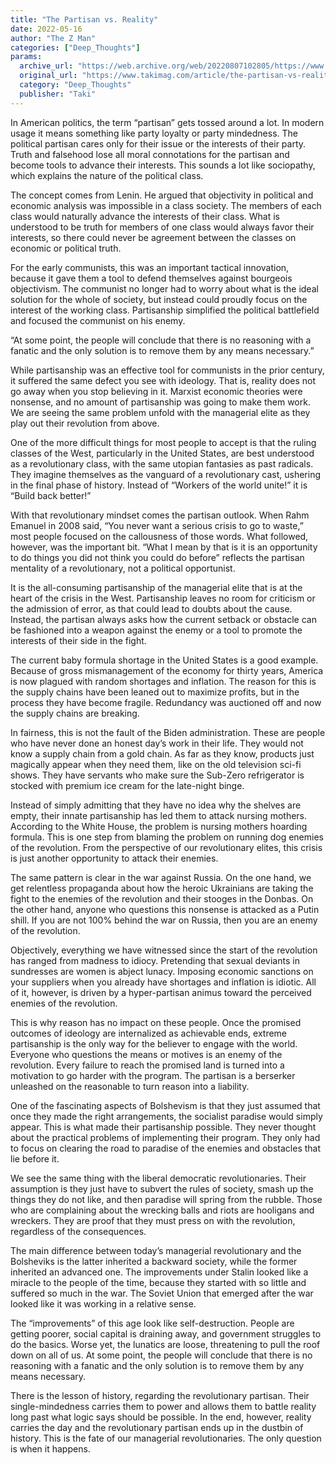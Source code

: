 ```yaml
---
title: "The Partisan vs. Reality"
date: 2022-05-16
author: "The Z Man"
categories: ["Deep_Thoughts"]
params:
  archive_url: "https://web.archive.org/web/20220807102805/https://www.takimag.com/article/the-partisan-vs-reality/"
  original_url: "https://www.takimag.com/article/the-partisan-vs-reality/"
  category: "Deep_Thoughts"
  publisher: "Taki"
---
```


In American politics, the term “partisan” gets tossed around a lot. In modern usage it means something like party loyalty or party mindedness. The political partisan cares only for their issue or the interests of their party. Truth and falsehood lose all moral connotations for the partisan and become tools to advance their interests. This sounds a lot like sociopathy, which explains the nature of the political class.

The concept comes from Lenin. He argued that objectivity in political and economic analysis was impossible in a class society. The members of each class would naturally advance the interests of their class. What is understood to be truth for members of one class would always favor their interests, so there could never be agreement between the classes on economic or political truth.

For the early communists, this was an important tactical innovation, because it gave them a tool to defend themselves against bourgeois objectivism. The communist no longer had to worry about what is the ideal solution for the whole of society, but instead could proudly focus on the interest of the working class. Partisanship simplified the political battlefield and focused the communist on his enemy.

“At some point, the people will conclude that there is no reasoning with a fanatic and the only solution is to remove them by any means necessary.”

While partisanship was an effective tool for communists in the prior century, it suffered the same defect you see with ideology. That is, reality does not go away when you stop believing in it. Marxist economic theories were nonsense, and no amount of partisanship was going to make them work. We are seeing the same problem unfold with the managerial elite as they play out their revolution from above.

One of the more difficult things for most people to accept is that the ruling classes of the West, particularly in the United States, are best understood as a revolutionary class, with the same utopian fantasies as past radicals. They imagine themselves as the vanguard of a revolutionary cast, ushering in the final phase of history. Instead of “Workers of the world unite!” it is “Build back better!”

With that revolutionary mindset comes the partisan outlook. When Rahm Emanuel in 2008 said, “You never want a serious crisis to go to waste,” most people focused on the callousness of those words. What followed, however, was the important bit. “What I mean by that is it is an opportunity to do things you did not think you could do before” reflects the partisan mentality of a revolutionary, not a political opportunist.

It is the all-consuming partisanship of the managerial elite that is at the heart of the crisis in the West. Partisanship leaves no room for criticism or the admission of error, as that could lead to doubts about the cause. Instead, the partisan always asks how the current setback or obstacle can be fashioned into a weapon against the enemy or a tool to promote the interests of their side in the fight.

The current baby formula shortage in the United States is a good example. Because of gross mismanagement of the economy for thirty years, America is now plagued with random shortages and inflation. The reason for this is the supply chains have been leaned out to maximize profits, but in the process they have become fragile. Redundancy was auctioned off and now the supply chains are breaking.

In fairness, this is not the fault of the Biden administration. These are people who have never done an honest day’s work in their life. They would not know a supply chain from a gold chain. As far as they know, products just magically appear when they need them, like on the old television sci-fi shows. They have servants who make sure the Sub-Zero refrigerator is stocked with premium ice cream for the late-night binge.

Instead of simply admitting that they have no idea why the shelves are empty, their innate partisanship has led them to attack nursing mothers. According to the White House, the problem is nursing mothers hoarding formula. This is one step from blaming the problem on running dog enemies of the revolution. From the perspective of our revolutionary elites, this crisis is just another opportunity to attack their enemies.

The same pattern is clear in the war against Russia. On the one hand, we get relentless propaganda about how the heroic Ukrainians are taking the fight to the enemies of the revolution and their stooges in the Donbas. On the other hand, anyone who questions this nonsense is attacked as a Putin shill. If you are not 100% behind the war on Russia, then you are an enemy of the revolution.

Objectively, everything we have witnessed since the start of the revolution has ranged from madness to idiocy. Pretending that sexual deviants in sundresses are women is abject lunacy. Imposing economic sanctions on your suppliers when you already have shortages and inflation is idiotic. All of it, however, is driven by a hyper-partisan animus toward the perceived enemies of the revolution.

This is why reason has no impact on these people. Once the promised outcomes of ideology are internalized as achievable ends, extreme partisanship is the only way for the believer to engage with the world. Everyone who questions the means or motives is an enemy of the revolution. Every failure to reach the promised land is turned into a motivation to go harder with the program. The partisan is a berserker unleashed on the reasonable to turn reason into a liability.

One of the fascinating aspects of Bolshevism is that they just assumed that once they made the right arrangements, the socialist paradise would simply appear. This is what made their partisanship possible. They never thought about the practical problems of implementing their program. They only had to focus on clearing the road to paradise of the enemies and obstacles that lie before it.

We see the same thing with the liberal democratic revolutionaries. Their assumption is they just have to subvert the rules of society, smash up the things they do not like, and then paradise will spring from the rubble. Those who are complaining about the wrecking balls and riots are hooligans and wreckers. They are proof that they must press on with the revolution, regardless of the consequences.

The main difference between today’s managerial revolutionary and the Bolsheviks is the latter inherited a backward society, while the former inherited an advanced one. The improvements under Stalin looked like a miracle to the people of the time, because they started with so little and suffered so much in the war. The Soviet Union that emerged after the war looked like it was working in a relative sense.

The “improvements” of this age look like self-destruction. People are getting poorer, social capital is draining away, and government struggles to do the basics. Worse yet, the lunatics are loose, threatening to pull the roof down on all of us. At some point, the people will conclude that there is no reasoning with a fanatic and the only solution is to remove them by any means necessary.

There is the lesson of history, regarding the revolutionary partisan. Their single-mindedness carries them to power and allows them to battle reality long past what logic says should be possible. In the end, however, reality carries the day and the revolutionary partisan ends up in the dustbin of history. This is the fate of our managerial revolutionaries. The only question is when it happens.

